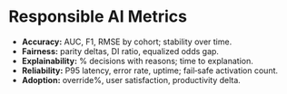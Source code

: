 # Responsible AI Metrics

- **Accuracy:** AUC, F1, RMSE by cohort; stability over time.
- **Fairness:** parity deltas, DI ratio, equalized odds gap.
- **Explainability:** % decisions with reasons; time to explanation.
- **Reliability:** P95 latency, error rate, uptime; fail‑safe activation count.
- **Adoption:** override%, user satisfaction, productivity delta.
